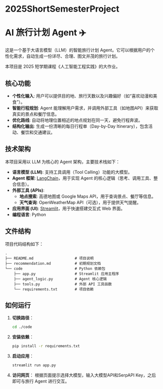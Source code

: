 # 2025ShortSemesterProject
# AI 旅行计划 Agent ✈️

这是一个基于大语言模型（LLM）的智能旅行计划 Agent。它可以根据用户的个性化需求，自动生成一份详尽、合理、图文并茂的旅行计划。

本项目是 2025 短学期课程《人工智能工程实践》的大作业。

## 核心功能

- **个性化输入**: 用户可以提供目的地、旅行天数以及兴趣偏好（如“喜欢动漫和美食”）。
- **智能行程规划**: Agent 能理解用户需求，并调用外部工具（如地图API）来获取真实的景点和餐厅信息。
- **优化路线**: 自动将地理位置相近的地点规划在同一天，避免行程奔波。
- **结构化输出**: 生成一份清晰的每日行程单（Day-by-Day Itinerary），包含活动、餐饮和交通建议。

## 技术架构

本项目采用以 LLM 为核心的 Agent 架构，主要技术栈如下：

- **语言模型 (LLM)**: 支持工具调用（Tool Calling）功能的大模型。
- **Agent 框架**: [LangChain](https://www.langchain.com/)，用于实现 Agent 的核心逻辑（思考、调用工具、整合信息）。
- **外部工具 (APIs)**:
  - **地点搜索**: 高德地图或 Google Maps API，用于查询景点、餐厅等信息。
  - **天气查询**: OpenWeatherMap API（可选），用于提供天气提醒。
- **应用界面 (UI)**: [Streamlit](https://streamlit.io/)，用于快速搭建交互式 Web 界面。
- **编程语言**: Python

## 文件结构

项目代码结构如下：

```
.
├── README.md                   # 项目说明
├── recommendation.md           # 初期规划文档
└── code                        # Python 依赖包
    ├── app.py                  # Streamlit 应用主程序
    ├── agent_logic.py          # Agent 核心逻辑
    ├── tools.py                # 外部 API 工具函数
    └── requirements.txt        # 项目依赖
```

## 如何运行

1.  **切换路径**：
    ```bash
    cd ./code
    ```

1.  **安装依赖**：
    ```bash
    pip install -r requirements.txt
    ```

2.  **启动应用**：
    ```bash
    streamlit run app.py
    ```

3.  **访问网页**：
根据页面提示选择大模型，输入大模型API和SerpAPI Key，之后即可与旅行 Agent 进行交互。
